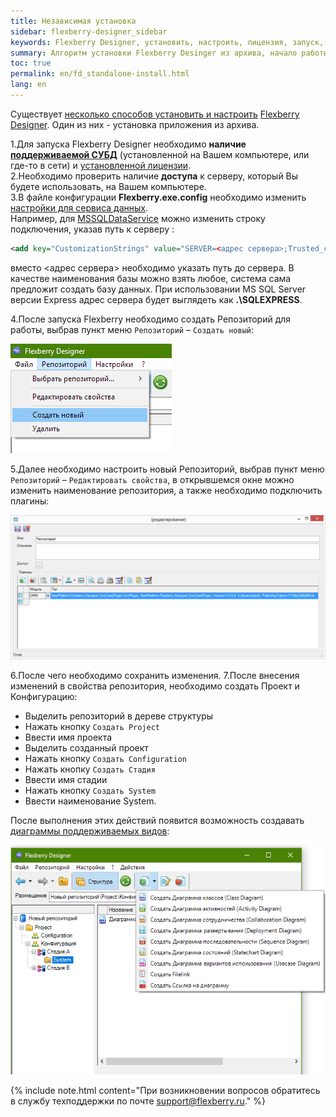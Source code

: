 ```yaml
---
title: Независимая установка
sidebar: flexberry-designer_sidebar
keywords: Flexberry Designer, установить, настроить, лицензия, запуск, репозиторий, СУБД, база данных
summary: Алгоритм установки Flexberry Desinger из архива, начало работы, подключение сервера СУБД
toc: true
permalink: en/fd_standalone-install.html
lang: en
---
```


Существует [несколько способов установить и настроить](fd_install.html) [Flexberry Designer](fd_landing_page.html). Один из них - установка приложения из архива.

1.Для запуска Flexberry Designer необходимо **наличие [поддерживаемой СУБД](fo_data-service.html)** (установленной на Вашем компьютере, или где-то в сети) и [установленной лицензии](fd_installation-licensing-files.html).  
2.Необходимо проверить наличие **доступа** к серверу, который Вы будете использовать, на Вашем компьютере.  
3.В файле конфигурации **Flexberry.exe.config** необходимо изменить [настройки для сервиса данных](fo_ds-provider.html).  
Например, для [MSSQLDataService](fo_mssql-data-service.html) можно изменить строку подключения, указав путь к серверу :

```xml 
<add key="CustomizationStrings" value="SERVER=<адрес сервера>;Trusted_connection=yes;DATABASE=CASE;"/>
```

вместо <адрес сервера> необходимо указать путь до сервера. В качестве наименования базы можно взять любое, система сама предложит создать базу данных. При использовании MS SQL Server версии Express адрес сервера будет выглядеть как **.\SQLEXPRESS**.

4.После запуска Flexberry необходимо создать Репозиторий для работы, выбрав пункт меню `Репозиторий` – `Создать новый`:

![](/images/pages/products/flexberry-designer/about/create-new-repository.png)

5.Далее необходимо настроить новый Репозиторий, выбрав пункт меню `Репозиторий` – `Редактировать свойства`, в открывшемся окне можно изменить наименование репозитория, а также необходимо подключить плагины:

![](/images/pages/products/flexberry-designer/about/rep-properties.png)

6.После чего необходимо сохранить изменения.
7.После внесения изменений в свойства репозитория, необходимо создать Проект и Конфигурацию:

* Выделить репозиторий в дереве структуры 
* Нажать кнопку `Создать Project` 
* Ввести имя проекта
* Выделить созданный проект 
* Нажать кнопку `Создать Configuration` 
* Нажать кнопку `Создать Стадия` 
* Ввести имя стадии 
* Нажать кнопку `Создать System`
* Ввести наименование System. 

После выполнения этих действий появится возможность создавать [диаграммы поддерживаемых видов](fd_editing-diagram.html): 

![](/images/pages/products/flexberry-designer/about/create-diagram.png)

{% include note.html content="При возникновении вопросов обратитесь в службу техподдержки по почте support@flexberry.ru." %}
